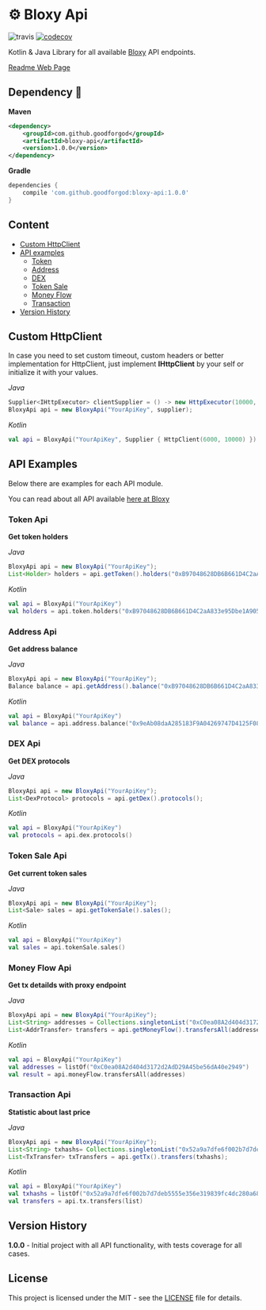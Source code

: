 # ⚙️ Bloxy Api

![travis](https://travis-ci.org/GoodforGod/bloxy-api.svg?branch=master)
[![codecov](https://codecov.io/gh/GoodforGod/bloxy-api/branch/master/graph/badge.svg)](https://codecov.io/gh/GoodforGod/bloxy-api)

Kotlin & Java Library for all available [Bloxy](https://bloxy.info) API endpoints.

[Readme Web Page](https://goodforgod.github.io/bloxy-api/)

## Dependency :rocket:
**Maven**
```xml
<dependency>
    <groupId>com.github.goodforgod</groupId>
    <artifactId>bloxy-api</artifactId>
    <version>1.0.0</version>
</dependency>
```

**Gradle**
```groovy
dependencies {
    compile 'com.github.goodforgod:bloxy-api:1.0.0'
}
```

## Content
- [Custom HttpClient](#custom-httpclient)
- [API examples](#api-examples)
    - [Token](#token-api)
    - [Address](#address-api)
    - [DEX](#dex-api)
    - [Token Sale](#token-sale-api)
    - [Money Flow](#money-flow-api)
    - [Transaction](#transaction-api)
- [Version History](#version-history)

## Custom HttpClient

In case you need to set custom timeout, custom headers or better implementation for HttpClient, 
just implement **IHttpClient** by your self or initialize it with your values.

*Java*
```java
Supplier<IHttpExecutor> clientSupplier = () -> new HttpExecutor(10000, 40000);
BloxyApi api = new BloxyApi("YourApiKey", supplier);
```

*Kotlin*
```kotlin
val api = BloxyApi("YourApiKey", Supplier { HttpClient(6000, 10000) })
```

## API Examples

Below there are examples for each API module.

You can read about all API available [here at Bloxy](https://bloxy.info/api_methods)

### Token Api
**Get token holders**

*Java*
```java
BloxyApi api = new BloxyApi("YourApiKey");
List<Holder> holders = api.getToken().holders("0xB97048628DB6B661D4C2aA833e95Dbe1A905B280");
```

*Kotlin*
```kotlin
val api = BloxyApi("YourApiKey")
val holders = api.token.holders("0xB97048628DB6B661D4C2aA833e95Dbe1A905B280")
```

### Address Api
**Get address balance**

*Java*
```java
BloxyApi api = new BloxyApi("YourApiKey");
Balance balance = api.getAddress().balance("0xB97048628DB6B661D4C2aA833e95Dbe1A905B280");
```

*Kotlin*
```kotlin
val api = BloxyApi("YourApiKey")
val balance = api.address.balance("0x9eAb08daA285183F9A04269747D4125F08e634B0")
```

### DEX Api
**Get DEX protocols**

*Java*
```java
BloxyApi api = new BloxyApi("YourApiKey");
List<DexProtocol> protocols = api.getDex().protocols();
```

*Kotlin*
```kotlin
val api = BloxyApi("YourApiKey")
val protocols = api.dex.protocols()
```

### Token Sale Api
**Get current token sales**

*Java*
```java
BloxyApi api = new BloxyApi("YourApiKey");
List<Sale> sales = api.getTokenSale().sales();
```

*Kotlin*
```kotlin
val api = BloxyApi("YourApiKey")
val sales = api.tokenSale.sales()
```

### Money Flow Api
**Get tx detailds with proxy endpoint**

*Java*
```java
BloxyApi api = new BloxyApi("YourApiKey");
List<String> addresses = Collections.singletonList("0xC0ea08A2d404d3172d2AdD29A45be56dA40e2949");
List<AddrTransfer> transfers = api.getMoneyFlow().transfersAll(addresses);
```

*Kotlin*
```kotlin
val api = BloxyApi("YourApiKey")
val addresses = listOf("0xC0ea08A2d404d3172d2AdD29A45be56dA40e2949")
val result = api.moneyFlow.transfersAll(addresses)
```

### Transaction Api
**Statistic about last price**

*Java*
```java
BloxyApi api = new BloxyApi("YourApiKey");
List<String> txhashs= Collections.singletonList("0x52a9a7dfe6f002b7d7deb5555e356e319839fc4dc280a68de55778524a41f986");
List<TxTransfer> txTransfers = api.getTx().transfers(txhashs);
```

*Kotlin*
```kotlin
val api = BloxyApi("YourApiKey")
val txhashs = listOf("0x52a9a7dfe6f002b7d7deb5555e356e319839fc4dc280a68de55778524a41f986")
val transfers = api.tx.transfers(list)
```

## Version History

**1.0.0** - Initial project with all API functionality, with tests coverage for all cases.

## License

This project is licensed under the MIT - see the [LICENSE](LICENSE) file for details.
